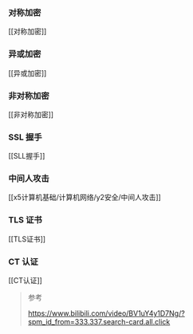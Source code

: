 ### 对称加密
[[对称加密]]

### 异或加密
[[异或加密]]

### 非对称加密
[[非对称加密]]

### SSL 握手
[[SLL握手]]

### 中间人攻击
[[x5计算机基础/计算机网络/y2安全/中间人攻击]]

### TLS 证书
[[TLS证书]]

### CT 认证
[[CT认证]]

>参考
>
> https://www.bilibili.com/video/BV1uY4y1D7Ng/?spm_id_from=333.337.search-card.all.click